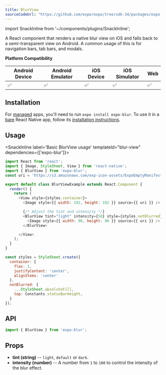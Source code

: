 ```yaml
---
title: BlurView
sourceCodeUrl: "https://github.com/expo/expo/tree/sdk-34/packages/expo-blur"
---
```


import SnackInline from '~/components/plugins/SnackInline';

A React component that renders a native blur view on iOS and falls back to a semi-transparent view on Android. A common usage of this is for navigation bars, tab bars, and modals.

**Platform Compatibility**

| Android Device | Android Emulator | iOS Device | iOS Simulator |  Web  |
| ------ | ---------- | ------ | ------ | ------ |
| ✅     |  ✅     | ✅     | ✅     | ✅    |

## Installation

For [managed](../../introduction/managed-vs-bare/#managed-workflow) apps, you'll need to run `expo install expo-blur`. To use it in a [bare](../../introduction/managed-vs-bare/#bare-workflow) React Native app, follow its [installation instructions](https://github.com/expo/expo/tree/master/packages/expo-blur).

## Usage

<SnackInline label='Basic BlurView usage' templateId="blur-view" dependencies={['expo-blur']}>

```javascript
import React from 'react';
import { Image, StyleSheet, View } from 'react-native';
import { BlurView } from 'expo-blur';
const uri = 'https://s3.amazonaws.com/exp-icon-assets/ExpoEmptyManifest_192.png';

export default class BlurViewExample extends React.Component {
  render() {
    return (
      <View style={styles.container}>
        <Image style={{ width: 192, height: 192 }} source={{ uri }} />

        {/* Adjust the tint and intensity */}
        <BlurView tint="light" intensity={50} style={styles.notBlurred}>
          <Image style={{ width: 96, height: 96 }} source={{ uri }} />
        </BlurView>

      </View>
    );
  }
}

const styles = StyleSheet.create({
  container: {
    flex: 1,
    justifyContent: 'center',
    alignItems: 'center'
  },
  notBlurred: {
    ...StyleSheet.absoluteFill,
    top: Constants.statusBarHeight,
  }
});
```

</SnackInline>


## API

```js
import { BlurView } from 'expo-blur';
```

## Props

- **tint (string)** -- `light`, `default` or `dark`.
- **intensity (number)** -- A number from `1` to `100` to control the intensity of the blur effect.

#
